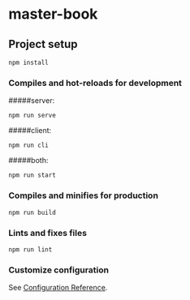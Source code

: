 # master-book

## Project setup
```
npm install
```

### Compiles and hot-reloads for development

#####server:
```
npm run serve
```

#####client:
```
npm run cli
```

#####both:
```
npm run start
```

### Compiles and minifies for production
```
npm run build
```

### Lints and fixes files
```
npm run lint
```

### Customize configuration
See [Configuration Reference](https://cli.vuejs.org/config/).
